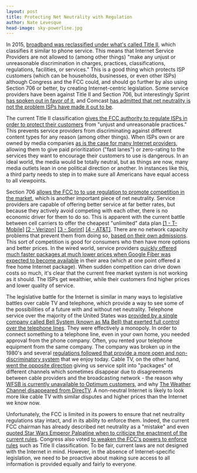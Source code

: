 ```yaml
---
layout: post
title: Protecting Net Neutrality with Regulation
author: Nate Levesque
head-image: sky-powerline.jpg
---
```


In 2015, [broadband was reclassified under what's called Title II](http://www.npr.org/sections/thetwo-way/2015/02/26/389259382/net-neutrality-up-for-vote-today-by-fcc-board), which classifies it similar to phone service. This means that Internet Service Providers are not allowed to (among other things) "make any unjust or unreasonable discrimination in charges, practices, classifications, regulations, facilities, or services." This is a good thing which protects ISP customers (which can be households, businesses, or even other ISPs) although Congress and the FCC could, and should go further by also using Section 706 or better, by creating Internet-centric legislation. Some service providers have been against Title II and Section 706, but interestingly Sprint [has spoken out in favor of it](https://www.engadget.com/2015/01/16/sprint-net-neutrality-title-ii-is-ok/), and Comcast [has admitted that net neutrality is not the problem ISPs have made it out to be](https://consumerist.com/2016/12/09/comcast-exec-admits-that-net-neutrality-is-not-as-scary-as-industry-made-it-out-to-be/).

The current Title II classification [gives the FCC authority to regulate ISPs in order to protect their customers](http://www.slate.com/blogs/future_tense/2015/02/26/the_fcc_will_reclassify_broadband_as_a_utility_under_title_ii_so_it_can.html) from "unjust and unreasonable practices." This prevents service providers from discriminating against different content types for any reason (among other things). When ISPs own or are owned by media companies [as is the case for many Internet providers](http://www.freepress.net/ownership/chart), allowing them to give paid prioritization ("fast lanes") or zero-rating to the services they want to encourage their customers to use is dangerous. In an ideal world, the media would be totally neutral, but as things are now, many media outlets lean in one political direction or another. In instances like this, a third party needs to step in to make sure all Americans have equal access to all viewpoints.

Section 706 [allows the FCC to to use regulation to promote competition in the market](http://www.fs.fed.us/specialuses/commsites/documents/pl-104-104.pdf), which is another important piece of net neutrality. Service providers are capable of offering better service at far better rates, but because they actively avoid competing with each other, there is no economic driver for them to do so. This is apparent with the current battle between cell carriers to offer the cheapest "unlimited" data plan [[1 - T-Mobile]](http://www.theverge.com/2017/2/27/14751662/t-mobile-free-additional-line-promotion-unlimited-data-2017) [[2 - Verizon]](http://www.theverge.com/2017/2/12/14592822/verizon-unlimited-data-plan-announced-2017) [[3 - Sprint]](http://www.zdnet.com/article/sprints-new-unlimited-plan-adds-hd-streaming-four-lines-for-90/) [[4 - AT&T]](https://www.cnet.com/news/at-t-undercuts-verizon-t-mobile-with-new-unlimited-plan/). There are no network capacity problems that prevent them from doing so, [based on their own admissions](https://www.techdirt.com/articles/20130118/17425221736/cable-industry-finally-admits-that-data-caps-have-nothing-to-do-with-congestion.shtml). This sort of competition is good for consumers who then have more options and better prices. In the wired world, service providers [quickly offered much faster packages at much lower prices when Google Fiber was expected to become available](https://www.cnet.com/news/googles-fiber-effect-fuel-for-a-broadband-explosion/) in their area (which at one point offered a free home Internet package). When sudden competition can drive down costs so much, it's clear that the current free market system is not working as it should. The ISPs get wealthier, while their customers find higher prices and lower quality of service.

The legislative battle for the Internet is similar in many ways to legislative battles over cable TV and telephone, which provide a way to see some of the possibilities of a future with and without net neutrality. Telephone service over the majority of the United States was [provided by a single company called Bell System (known as Ma Bell) that exerted full control over the telephone lines](https://en.wikipedia.org/wiki/Breakup_of_the_Bell_System). They were effectively a monopoly. In order to connect something to a telephone line, even in your own home, you needed approval from the phone company. Often, you rented your telephone equipment from the same company. The company was broken up in the 1980's and several [regulations followed that provide a more open and non-discriminatory system](http://www.npr.org/sections/alltechconsidered/2015/02/27/389318714/fcc-votes-along-party-lines-for-net-neutrality) that we enjoy today. Cable TV, on the other hand, [went the opposite direction](http://www.cnn.com/2010/OPINION/08/05/franken.net.neutrality/) giving us service split into "packages" of different channels which sometimes disappear due to disagreements between cable providers and the broadcasting network - the reason why [WFSB is currently unavailable to Optimum customers](http://www.wfsb.com/story/34254991/optimum-from-altice-drops-wfsb), and why [The Weather Channel disappeared from DirecTV](http://www.usatoday.com/story/money/business/2014/01/14/directtv-weather-channel/4470233/). A non-neutral Internet is likely to look more like cable TV with similar disputes and higher prices than the Internet we know now.

Unfortunately, the FCC is limited in its powers to ensure that net neutrality regulations stay intact, and in its ability to enforce them. Indeed, the current FCC chairman has already described net neutrality as a "mistake" and even [quoted Star Wars Emperor Palpatine when to criticize the enactment of the current rules](http://money.cnn.com/2017/01/24/technology/fcc-net-neutrality/index.html). Congress also voted [to weaken the FCC's powers to enforce rules](http://www.internetsociety.org/publications/isp-column-april-2014-rip-net-neutrality) such as Title II classification. To be fair, current laws are not designed with the Internet in mind. However, in the absence of Internet-specific legislation, we need to be proactive about making sure access to all information is provided equally and fairly to everyone.
